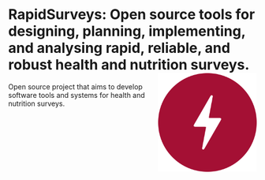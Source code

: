 # RapidSurveys: Open source tools for designing, planning, implementing, and analysing rapid, reliable, and robust health and nutrition surveys. <img src="images/rapidsurveys.png" width="200px" align="right" />

<!-- badges: start -->
<!-- badges: end -->

Open source project that aims to develop software tools and systems for health and nutrition surveys.
